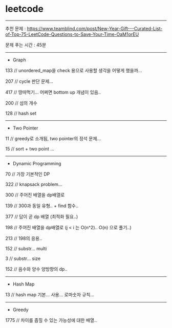 # leetcode

----------------------------------------------------------------------------------------------------------------------------

추천 문제 : https://www.teamblind.com/post/New-Year-Gift---Curated-List-of-Top-75-LeetCode-Questions-to-Save-Your-Time-OaM1orEU

문제 푸는 시간 : 45분


----------------------------------------------------------------------------------------------------------------------------


- Graph

133 // unordered_map을 check 용으로 사용할 생각을 어떻게 했을까...

207 // cycle 판단 문제...

417 // 땅따먹기... 어쩌면 bottom up 개념이 있음..

200 // 섬의 개수

128 // hash set

----------------------------------------------------------------------------------------------------------------------------

- Two Pointer

11 // greedy로 소개됨, two pointer의 정석 문제...

15 // sort + two point ...

----------------------------------------------------------------------------------------------------------------------------

- Dynamic Programming

70 // 가장 기본적인 DP

322 // knapsack problem...

300 // 주어진 배열을 dp배열로

139 // 300과 동일 유형.. + find 함수..

377 // 답이 곧 dp 배열 (최적화 필요..)

198 // 주어진 배열을 dp배열로 (j < i 는 O(n^2).. O(n) 으로 풀기..)

213 // 198의 응용..

152 // substr... multi

3 // substr... size

152 // 음수와 양수 양방향의 dp..



----------------------------------------------------------------------------------------------------------------------------

- Hash Map

13 // hash map 기본... 사용... 로마숫자 규칙...

----------------------------------------------------------------------------------------------------------------------------

- Greedy

1775 // 차이를 좁힐 수 있는 가능성에 대한 배열..
